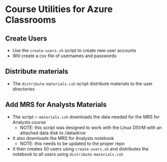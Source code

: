 # Course Utilities for Azure Classrooms

## Create Users

+ Use the `create-users.sh` script to create new user accounts
+ Will create a csv file of usernames and passwords

## Distribute materials

+ The `distribute-materials.csh` script distribute materials to the user directories

## Add MRS for Analysts Materials

+ The script `r-materials.csh` downloads the data needed for the MRS for Analysts course
	* NOTE: this script was designed to work with the Linux DSVM with an attached data disk to /datadrive
+ It also downloads the MRS for Analysts notebook
	* NOTE: this needs to be updated to the proper repo
+ It then creates 50 users using `create-users.sh` and distributes the notebook to all users using `distribute-materials.csh`
